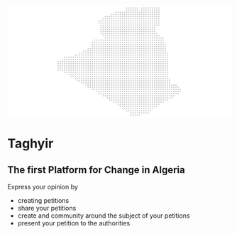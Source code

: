 ![](./resources/assets/img/algeria-bg.svg)

# Taghyir
## The first Platform for Change in Algeria

Express your opinion by 

- creating petitions
- share your petitions
- create and community around the subject of your petitions
- present your petition to the authorities
